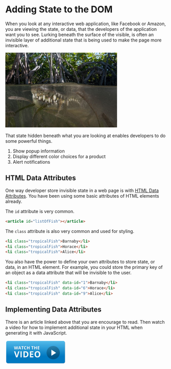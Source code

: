 # Adding State to the DOM

When you look at any interactive web application, like Facebook or Amazon, you are viewing the state, or data, that the developers of the application want you to see. Lurking beneath the surface of the visible, is often an invisible layer of additional state that is being used to make the page more interactive.

<img src="./images/lurking.jpeg" width="350px" />

That state hidden beneath what you are looking at enables developers to do some powerful things.

1. Show popup information
2. Display different color choices for a product
3. Alert notifications


## HTML Data Attributes

One way developer store invisible state in a web page is with [HTML Data Attributes](https://developer.mozilla.org/en-US/docs/Learn/HTML/Howto/Use_data_attributes). You have been using some basic attributes of HTML elements already.

The `id` attribute is very common.

```html
<article id="listOfFish"></article>
```

The `class` attribute is also very common and used for styling.

```html
<li class="tropicalFish">Barnaby</li>
<li class="tropicalFish">Horace</li>
<li class="tropicalFish">Alice</li>
```

You also have the power to define your own attributes to store state, or data, in an HTML element. For example, you could store the primary key of an object as a data attribute that will be invisible to the user.

```html
<li class="tropicalFish" data-id="1">Barnaby</li>
<li class="tropicalFish" data-id="6">Horace</li>
<li class="tropicalFish" data-id="9">Alice</li>
```

## Implementing Data Attributes

There is an article linked above that you are encourage to read. Then watch a video for how to implement additional state in your HTML when generating it with JavaScript.

[<img src="../../book-1-queen-bee/chapters/images/video-play-icon.gif" height="75rem" />](https://watch.screencastify.com/v/JI0eaiPwi4bZ8AmSoYCK)
